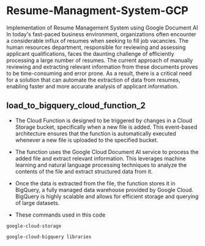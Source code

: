 # Resume-Managment-System-GCP
Implementation of Resume Management System using Google Document AI In today's fast-paced business environment, organizations often encounter a considerable influx of resumes when seeking to fill job vacancies. The human resources department, responsible for reviewing and assessing applicant qualifications, faces the daunting challenge of efficiently processing a large number of resumes. The current approach of manually reviewing and extracting relevant information from these documents proves to be time-consuming and error prone. As a result, there is a critical need for a solution that can automate the extraction of data from resumes, enabling faster and more accurate analysis of applicant information.

## load_to_bigquery_cloud_function_2

* The Cloud Function is designed to be triggered by changes in a Cloud Storage bucket, specifically when a new file is added. This event-based architecture ensures that the function is automatically executed whenever a new file is uploaded to the specified bucket.

* The function uses the Google Cloud Document AI service to process the added file and extract relevant information. This leverages machine learning and natural language processing techniques to analyze the contents of the file and extract structured data from it.

* Once the data is extracted from the file, the function stores it in BigQuery, a fully managed data warehouse provided by Google Cloud. BigQuery is highly scalable and allows for efficient storage and querying of large datasets.

* These commands used in this code
```
google-cloud-storage
```
```
google-cloud-bigquery libraries
```
